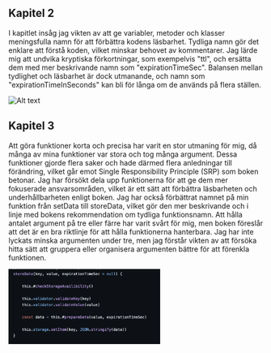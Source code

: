 ## Kapitel 2
I kapitlet insåg jag vikten av att ge variabler, metoder och klasser meningsfulla namn för att förbättra kodens läsbarhet. Tydliga namn gör det enklare att förstå koden, vilket minskar behovet av kommentarer. Jag lärde mig att undvika kryptiska förkortningar, som exempelvis "ttl", och ersätta dem med mer beskrivande namn som "expirationTimeSec". Balansen mellan tydlighet och läsbarhet är dock utmanande, och namn som "expirationTimeInSeconds" kan bli för långa om de används på flera ställen.

![Alt text](./img/Skärmavbild%202024-11-17%20kl.%2014.20.32.png)

## Kapitel 3

Att göra funktioner korta och precisa har varit en stor utmaning för mig, då många av mina funktioner var stora och tog många argument. Dessa funktioner gjorde flera saker och hade därmed flera anledningar till förändring, vilket går emot Single Responsibility Principle (SRP) som boken betonar. Jag har försökt dela upp funktionerna för att ge dem mer fokuserade ansvarsområden, vilket är ett sätt att förbättra läsbarheten och underhållbarheten enligt boken. Jag har också förbättrat namnet på min funktion från setData till storeData, vilket gör den mer beskrivande och i linje med bokens rekommendation om tydliga funktionsnamn. Att hålla antalet argument på tre eller färre har varit svårt för mig, men boken föreslår att det är en bra riktlinje för att hålla funktionerna hanterbara. Jag har inte lyckats minska argumenten under tre, men jag förstår vikten av att försöka hitta sätt att gruppera eller organisera argumenten bättre för att förenkla funktionen.

<img src="./img/setdata.png" alt="Alt text" width="300"/>
